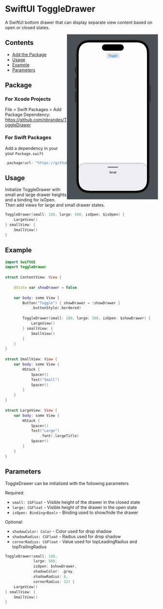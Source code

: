 # SwiftUI ToggleDrawer

A SwiftUI bottom drawer that can display separate view content based on open or closed states.

<img src=https://raw.githubusercontent.com/nbrandes/ToggleDrawer/main/Docs/Media/ToggleDrawer.gif width=300 align="right" />

## Contents

- [Add the Package](#package)
- [Usage](#usage)
- [Example](#example)
- [Parameters](#parameters)

## Package

### For Xcode Projects

File > Swift Packages > Add Package Dependency: https://github.com/nbrandes/ToggleDrawer

### For Swift Packages

Add a dependency in your your `Package.swift`

```swift
.package(url: "https://github.com/nbrandes/ToggleDrawer.git"),
```

## Usage

Initialize ToggleDrawer with small and large drawer heights and a binding for isOpen. Then add views for large and small drawer states.

```swift                                                                                                                                            
ToggleDrawer(small: 180, large: 500, isOpen: $isOpen) {
    LargeView()
} smallView: {
    SmallView()
}

```

## Example

```swift
import SwiftUI
import ToggleDrawer

struct ContentView: View {
    
    @State var showDrawer = false
    
    var body: some View {
        Button("Toggle") { showDrawer = !showDrawer }
            .buttonStyle(.bordered)
        
        ToggleDrawer(small: 180, large: 500, isOpen: $showDrawer) {
            LargeView()
        } smallView: {
            SmallView()
        }
    }
}

struct SmallView: View {
    var body: some View {
        HStack {
            Spacer()
            Text("Small")
            Spacer()
        }
    }
}

struct LargeView: View {
    var body: some View {
        HStack {
            Spacer()
            Text("Large")
                .font(.largeTitle)
            Spacer()
        }
    }
}
```

## Parameters

ToggleDrawer can be initialized with the following parameters

Required:
* `small: CGFloat` - Visible height of the drawer in the closed state
* `large: CGFloat` - Visible height of the drawer in the open state
* `isOpen: Binding<Bool>` - Binding used to show/hide the drawer


Optional:
* `shadowColor: Color` - Color used for drop shadow
* `shadowRadius: CGFloat` - Radius used for drop shadow
* `cornerRadius: CGFloat` - Value used for topLeadingRadius and topTrailingRadius

```swift
ToggleDrawer(small: 180, 
             large: 500,
             isOpen: $showDrawer,
             shadowColor: .gray,
             shadowRadius: 8,
             cornerRadius: 32) {
    LargeView()
} smallView: {
    SmallView()
}
```
